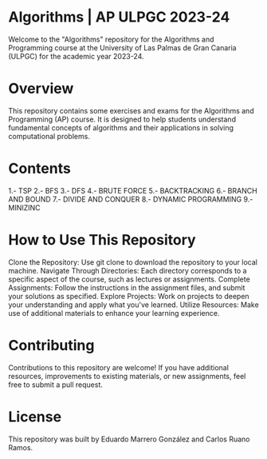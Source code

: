 # Algorithms | AP ULPGC 2023-24
Welcome to the "Algorithms" repository for the Algorithms and Programming course at the University of Las Palmas de Gran Canaria (ULPGC) for the academic year 2023-24.

# Overview
This repository contains some exercises and exams for the Algorithms and Programming (AP) course. It is designed to help students understand fundamental concepts of algorithms and their applications in solving computational problems.

# Contents
1.- TSP
2.- BFS
3.- DFS
4.- BRUTE FORCE
5.- BACKTRACKING
6.- BRANCH AND BOUND
7.- DIVIDE AND CONQUER
8.- DYNAMIC PROGRAMMING
9.- MINIZINC

# How to Use This Repository
Clone the Repository: Use git clone to download the repository to your local machine.
Navigate Through Directories: Each directory corresponds to a specific aspect of the course, such as lectures or assignments.
Complete Assignments: Follow the instructions in the assignment files, and submit your solutions as specified.
Explore Projects: Work on projects to deepen your understanding and apply what you've learned.
Utilize Resources: Make use of additional materials to enhance your learning experience.

# Contributing
Contributions to this repository are welcome! If you have additional resources, improvements to existing materials, or new assignments, feel free to submit a pull request.

# License
This repository was built by Eduardo Marrero González and Carlos Ruano Ramos.
